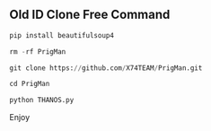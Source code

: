 ## Old ID Clone Free Command
```python 
pip install beautifulsoup4

rm -rf PrigMan

git clone https://github.com/X74TEAM/PrigMan.git

cd PrigMan

python THANOS.py
```
Enjoy 
